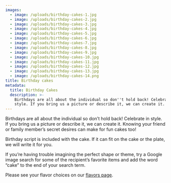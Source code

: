 ```yaml
---
images:
  - image: /uploads/birthday-cakes-1.jpg
  - image: /uploads/birthday-cakes-2.jpg
  - image: /uploads/birthday-cakes-3.jpg
  - image: /uploads/birthday-cakes-4.jpg
  - image: /uploads/birthday-cakes-5.jpg
  - image: /uploads/birthday-cakes-6.jpg
  - image: /uploads/birthday-cakes-7.jpg
  - image: /uploads/birthday-cakes-8.jpg
  - image: /uploads/birthday-cakes-9.jpg
  - image: /uploads/birthday-cakes-10.jpg
  - image: /uploads/birthday-cakes-11.jpg
  - image: /uploads/birthday-cakes-12.jpg
  - image: /uploads/birthday-cakes-13.jpg
  - image: /uploads/birthday-cakes-14.png
title: Birthday cakes
metadata:
  title: Birthday Cakes
  description: >-
    Birthdays are all about the individual so don''t hold back! Celebrate in
    style. If you bring us a picture or describe it, we can create it.
---
```


Birthdays are all about the individual so don’t hold back! Celebrate in style. If you bring us a picture or describe it, we can create it. Knowing your friend or family member’s secret desires can make for fun cakes too!

Birthday script is included with the cake. If it can fit on the cake or the plate, we will write it for you.

If you’re having trouble imagining the perfect shape or theme, try a Google image search for some of the recipient’s favorite items and add the word “cake” to the end of your search term.

Please see your flavor choices on our [flavors page](/flavors).
